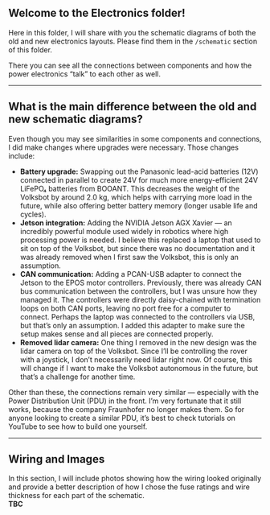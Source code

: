 ## Welcome to the Electronics folder!

Here in this folder, I will share with you the schematic diagrams of both the old and new electronics layouts. Please find them in the `/schematic` section of this folder.

There you can see all the connections between components and how the power electronics “talk” to each other as well.

---

## What is the main difference between the old and new schematic diagrams?

Even though you may see similarities in some components and connections, I did make changes where upgrades were necessary. Those changes include:

- **Battery upgrade:** Swapping out the Panasonic lead-acid batteries (12V) connected in parallel to create 24V for much more energy-efficient 24V LiFePO₄ batteries from BOOANT. This decreases the weight of the Volksbot by around 2.0 kg, which helps with carrying more load in the future, while also offering better battery memory (longer usable life and cycles).
- **Jetson integration:** Adding the NVIDIA Jetson AGX Xavier — an incredibly powerful module used widely in robotics where high processing power is needed. I believe this replaced a laptop that used to sit on top of the Volksbot, but since there was no documentation and it was already removed when I first saw the Volksbot, this is only an assumption.
- **CAN communication:** Adding a PCAN-USB adapter to connect the Jetson to the EPOS motor controllers. Previously, there was already CAN bus communication between the controllers, but I was unsure how they managed it. The controllers were directly daisy-chained with termination loops on both CAN ports, leaving no port free for a computer to connect. Perhaps the laptop was connected to the controllers via USB, but that’s only an assumption. I added this adapter to make sure the setup makes sense and all pieces are connected properly.
- **Removed lidar camera:** One thing I removed in the new design was the lidar camera on top of the Volksbot. Since I’ll be controlling the rover with a joystick, I don’t necessarily need lidar right now. Of course, this will change if I want to make the Volksbot autonomous in the future, but that’s a challenge for another time.

Other than these, the connections remain very similar — especially with the Power Distribution Unit (PDU) in the front. I’m very fortunate that it still works, because the company Fraunhofer no longer makes them. So for anyone looking to create a similar PDU, it’s best to check tutorials on YouTube to see how to build one yourself.

---

## Wiring and Images

In this section, I will include photos showing how the wiring looked originally and provide a better description of how I chose the fuse ratings and wire thickness for each part of the schematic.  
**TBC**
